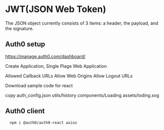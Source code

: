 # JWT(JSON Web Token)

The JSON object currently consists of 3 items: a header, the payload, and the signature.


## Auth0  setup
https://manage.auth0.com/dashboard/

Create Application, Single Plage Web Application

Allowed Callback URLs
Allow Web Origins
Allow Logout URLs


Download sample code for react

copy auth_config.json
utils/history
components/Loading
assets/loding.svg

## Auth0 client
```
  npm i @auth0/auth0-react axios
```

